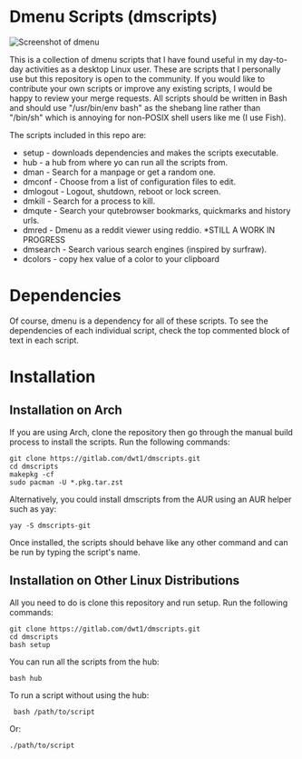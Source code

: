 # Dmenu Scripts (dmscripts)

![Screenshot of dmenu](https://gitlab.com/dwt1/dotfiles/raw/master/.screenshots/dmenu-distrotube01.png) 

This is a collection of dmenu scripts that I have found useful in my day-to-day activities as a desktop Linux user.  These are scripts that I personally use but this repository is open to the community.  If you would like to contribute your own scripts or improve any existing scripts, I would be happy to review your merge requests.  All scripts should be written in Bash and should use "/usr/bin/env bash" as the shebang line rather than "/bin/sh" which is annoying for non-POSIX shell users like me (I use Fish).

The scripts included in this repo are:
+ setup - downloads dependencies and makes the scripts executable.
+ hub - a hub from where yo can run all the scripts from.
+ dman - Search for a manpage or get a random one.
+ dmconf - Choose from a list of configuration files to edit.
+ dmlogout - Logout, shutdown, reboot or lock screen.
+ dmkill - Search for a process to kill.
+ dmqute - Search your qutebrowser bookmarks, quickmarks and history urls.
+ dmred - Dmenu as a reddit viewer using reddio. *STILL A WORK IN PROGRESS
+ dmsearch - Search various search engines (inspired by surfraw).
+ dcolors - copy hex value of a color to your clipboard

# Dependencies
Of course, dmenu is a dependency for all of these scripts.  To see the dependencies of each individual script, check the top commented block of text in each script.

# Installation

## Installation on Arch 

If you are using Arch, clone the repository then go through the manual build process to install the scripts. Run the following commands:

	git clone https://gitlab.com/dwt1/dmscripts.git
	cd dmscripts
	makepkg -cf
	sudo pacman -U *.pkg.tar.zst	

Alternatively, you could install dmscripts from the AUR using an AUR helper such as yay:

	yay -S dmscripts-git

Once installed, the scripts should behave like any other command and can be run by typing the script's name.

## Installation on Other Linux Distributions
 
All you need to do is clone this repository and run setup. Run the following commands:

	git clone https://gitlab.com/dwt1/dmscripts.git
	cd dmscripts
	bash setup

You can run all the scripts from the hub:

	bash hub

To run a script without using the hub:

	 bash /path/to/script

Or:

	./path/to/script
